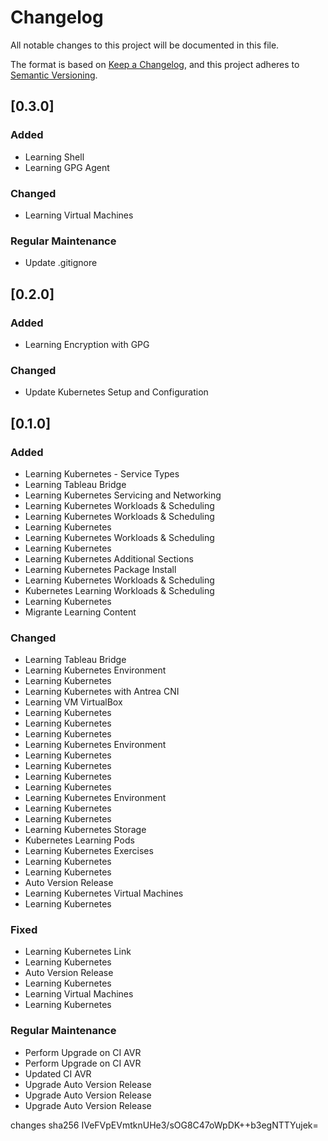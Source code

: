 # Changelog

All notable changes to this project will be documented in this file.

The format is based on [Keep a Changelog](https://keepachangelog.com/en/1.0.0/),
and this project adheres to [Semantic Versioning](https://semver.org/spec/v2.0.0.html).

## [0.3.0]

### Added

- Learning Shell
- Learning GPG Agent

### Changed

- Learning Virtual Machines

### Regular Maintenance

- Update .gitignore

## [0.2.0]

### Added

- Learning Encryption with GPG

### Changed

- Update Kubernetes Setup and Configuration

## [0.1.0]

### Added

- Learning Kubernetes - Service Types
- Learning Tableau Bridge
- Learning Kubernetes Servicing and Networking
- Learning Kubernetes Workloads & Scheduling
- Learning Kubernetes Workloads & Scheduling
- Learning Kubernetes
- Learning Kubernetes Workloads & Scheduling
- Learning Kubernetes
- Learning Kubernetes Additional Sections
- Learning Kubernetes Package Install
- Learning Kubernetes Workloads & Scheduling
- Kubernetes Learning Workloads & Scheduling
- Learning Kubernetes
- Migrante Learning Content

### Changed

- Learning Tableau Bridge
- Learning Kubernetes Environment
- Learning Kubernetes
- Learning Kubernetes with Antrea CNI
- Learning VM VirtualBox
- Learning Kubernetes
- Learning Kubernetes
- Learning Kubernetes
- Learning Kubernetes Environment
- Learning Kubernetes
- Learning Kubernetes
- Learning Kubernetes
- Learning Kubernetes
- Learning Kubernetes Environment
- Learning Kubernetes
- Learning Kubernetes
- Learning Kubernetes Storage
- Kubernetes Learning Pods
- Learning Kubernetes Exercises
- Learning Kubernetes
- Learning Kubernetes
- Auto Version Release
- Learning Kubernetes Virtual Machines
- Learning Kubernetes

### Fixed

- Learning Kubernetes Link
- Learning Kubernetes
- Auto Version Release
- Learning Kubernetes
- Learning Virtual Machines
- Learning Kubernetes

### Regular Maintenance

- Perform Upgrade on CI AVR
- Perform Upgrade on CI AVR
- Updated CI AVR
- Upgrade Auto Version Release
- Upgrade Auto Version Release
- Upgrade Auto Version Release

changes sha256 IVeFVpEVmtknUHe3/sOG8C47oWpDK++b3egNTTYujek=

